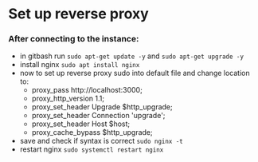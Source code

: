 # Set up reverse proxy

### After connecting to the instance:
- in gitbash run `sudo apt-get update -y` and `sudo apt-get upgrade -y`
- install nginx `sudo apt install nginx`
- now to set up reverse proxy sudo into default file and change location to:
    - proxy_pass http://localhost:3000;
    - proxy_http_version 1.1;
    - proxy_set_header Upgrade $http_upgrade;
    - proxy_set_header Connection 'upgrade';
    - proxy_set_header Host $host;
    - proxy_cache_bypass $http_upgrade;
- save and check if syntax is correct `sudo nginx -t`
- restart nginx `sudo systemctl restart nginx`